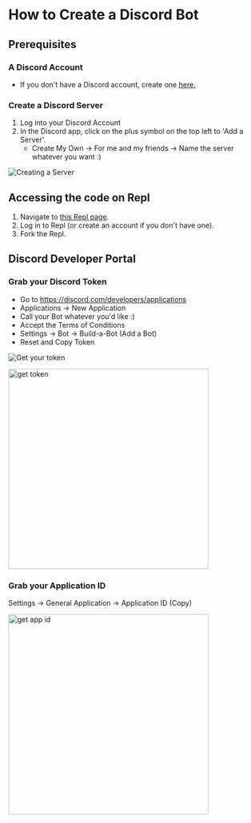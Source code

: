 # How to Create a Discord Bot
## Prerequisites
### A Discord Account
- If you don't have a Discord account, create one [here.](https://discord.com/register)
### Create a Discord Server
1. Log into your Discord Account
2. In the Discord app, click on the plus symbol on the top left to 'Add a Server'.
    - Create My Own -> For me and my friends -> Name the server whatever you want :)
    
![Creating a Server](https://cdn.discordapp.com/attachments/1032935015069253664/1033179852615983114/creating_a_server.gif)

## Accessing the code on Repl
1. Navigate to [this Repl page](https://replit.com/@schari/Purdue-Hackers-Discord-Bot-Workshop#main.py).
2. Log in to Repl (or create an account if you don't have one).
3. Fork the Repl.

## Discord Developer Portal
### Grab your Discord Token
- Go to https://discord.com/developers/applications
- Applications -> New Application
- Call your Bot whatever you'd like :)
- Accept the Terms of Conditions
- Settings -> Bot -> Build-a-Bot (Add a Bot)
- Reset and Copy Token

![Get your token](https://cdn.discordapp.com/attachments/1032935015069253664/1033185393056682055/BotTokenWithNoToken.gif)

<img src="https://cdn.discordapp.com/attachments/1032935015069253664/1033191231557222441/unknown.png" alt="get token" width="400"/>

### Grab your Application ID
Settings -> General Application -> Application ID (Copy)

<img src="https://cdn.discordapp.com/attachments/1032935015069253664/1033192743964524665/get_app_id.png" alt="get app id" width="400"/>
